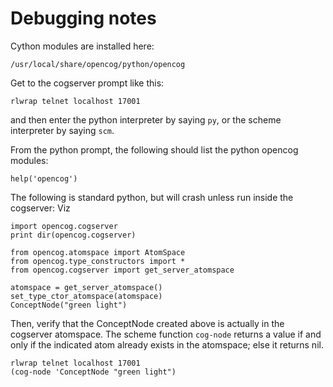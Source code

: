 

Debugging notes
===============

Cython modules are installed here:
```
/usr/local/share/opencog/python/opencog
```

Get to the cogserver prompt like this:
```
rlwrap telnet localhost 17001
```
and then enter the python interpreter by saying `py`, or the scheme
interpreter by saying `scm`.

From the python prompt, the following should list the python
opencog modules:
```
help('opencog')
```

The following is standard python, but will crash unless run inside
the cogserver: Viz
```
import opencog.cogserver
print dir(opencog.cogserver)

from opencog.atomspace import AtomSpace
from opencog.type_constructors import *
from opencog.cogserver import get_server_atomspace

atomspace = get_server_atomspace()
set_type_ctor_atomspace(atomspace)
ConceptNode("green light")
```
Then, verify that the ConceptNode created above is actually in the
cogserver atomspace. The scheme function `cog-node` returns a value
if and only if the indicated atom already exists in the atomspace;
else it returns nil.

```
rlwrap telnet localhost 17001
(cog-node 'ConceptNode "green light")
```
